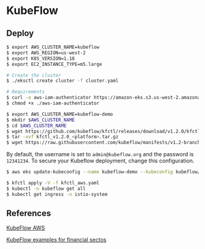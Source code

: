 # KubeFlow

## Deploy

```sh
$ export AWS_CLUSTER_NAME=kubeflow
$ export AWS_REGION=us-west-2
$ export K8S_VERSION=1.18
$ export EC2_INSTANCE_TYPE=m5.large

# Create the cluster
$ ./eksctl create cluster -f cluster.yaml

# Requirements
$ curl -o aws-iam-authenticator https://amazon-eks.s3.us-west-2.amazonaws.com/1.21.2/2021-07-05/bin/linux/amd64/aws-iam-authenticator
$ chmod +x ./aws-iam-authenticator

$ export AWS_CLUSTER_NAME=kubeflow-demo
$ mkdir $AWS_CLUSTER_NAME
$ cd $AWS_CLUSTER_NAME
$ wget https://github.com/kubeflow/kfctl/releases/download/v1.2.0/kfctl_v1.2.0-0-gbc038f9_linux.tar.gz
$ tar -xvf kfctl_v1.2.0_<platform>.tar.gz
$ wget https://raw.githubusercontent.com/kubeflow/manifests/v1.2-branch/kfdef/kfctl_aws.v1.2.0.yaml
```

By default, the username is set to `admin@kubeflow.org` and the password is `12341234`. To secure your Kubeflow deployment, change this configuration.

```sh
$ aws eks update-kubeconfig --name kubeflow-demo --kubeconfig kubeflow/conf_AWS --region us-west-2

$ kfctl apply -V -f kfctl_aws.yaml
$ kubectl -n kubeflow get all
$ kubectl get ingress -n istio-system
```

## References

[KubeFlow AWS](https://www.kubeflow.org/docs/distributions/aws/deploy/install-kubeflow/)

[KubeFlow examples for financial sectos](https://github.com/kubeflow/examples/tree/master/financial_time_series)
